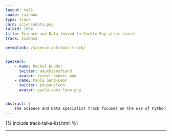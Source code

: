 ```yaml
---
layout: talk
snake: rainbow
type: track
card: sciencedata.png
talkid: 1004
title: Science and Data (moved to Cockle Bay after lunch)
track: science

permalink: /science-and-data-track/


speakers: 
    - name: Rachel Bunder
      twitter: aduckismyfiend
      avatar: rachel-bunder.png
    - name: Paula Sanz-Leon
      twitter: pausanzleon
      avatar: paula-sanz-leon.png


abstract: | 
    The Science and Data specialist track focuses on the use of Python in data analysis, scientific programming and machine learning. If you’re processing and understanding data, be it statistical analysis, visualisation or machine learning then there’s a plethora of Python based tools available to you. The Data Science track is for people in the data science industry, in academia or generally interested in using Python to gain insights from your data. 
---
```


{% include track-talks-list.html %}

<hr>

